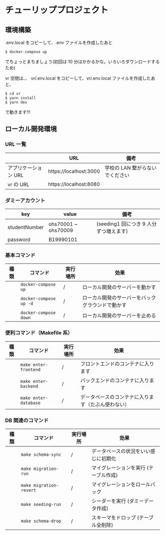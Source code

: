 # チューリッププロジェクト

## 環境構築

.env.local をコピーして、.env ファイルを作成したあと

```
$ docker-compose up
```

でちょっとまちましょう(初回は 10 分はかかるかな。いろいろダウンロードするため)

vr 空間は、、
vr/.env.local をコピーして、vr/.env.local ファイルを作成したあと、

```
$ cd vr
$ yarn install
$ yarn dev
```

で動きます!!!

## ローカル開発環境

### URL 一覧

|                      | URL                    | 備考                            |
| -------------------- | ---------------------- | ------------------------------- |
| アプリケーション URL | https://localhost:3000 | 学校の LAN 繋がらないでください |
| vr の URL            | https://localhost:8080 |                                 |

### ダミーアカウント

| key           | value               | 備考                                   |
| ------------- | ------------------- | -------------------------------------- |
| studentNumber | ohs70001 ~ ohs70009 | (seeding1 回につき 9 人分ずつ増えます) |
| password      | B19990101           |                                        |

### 基本コマンド

| 種類 | コマンド               | 実行場所 | 効果                                             |
| ---- | ---------------------- | -------- | ------------------------------------------------ |
|      | `docker-compose up`    | /        | ローカル開発のサーバーを動かす                   |
|      | `docker-compose up -d` | /        | ローカル開発のサーバーをバックグラウンドで動かす |
|      | `docker-compose down`  | /        | ローカル開発のサーバーを止める                   |

### 便利コマンド（Makefile 系）

| 種類 | コマンド              | 実行場所 | 効果                                               |
| ---- | --------------------- | -------- | -------------------------------------------------- |
|      | `make enter-frontend` | /        | フロントエンドのコンテナに入ります                 |
|      | `make enter-backend`  | /        | バックエンドのコンテナに入ります                   |
|      | `make enter-database` | /        | データベースのコンテナに入ります（たぶん使わない） |

### DB 関連のコマンド

| 種類 | コマンド                | 実行場所 | 効果                                  |
| ---- | ----------------------- | -------- | ------------------------------------- |
|      | `make schema-sync`      | /        | データベースの状況をいい感じに初期化  |
|      | `make migration-run`    | /        | マイグレーションを実行 (テーブル作成) |
|      | `make migration-revert` | /        | マイグレーションをロールバック        |
|      | `make seeding-run`      | /        | シーダーを実行 (ダミーデータ作成)     |
|      | `make schema-drop`      | /        | スキーマをドロップ (テーブル全削除)   |
